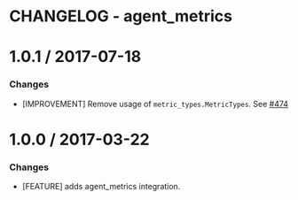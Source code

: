 # CHANGELOG - agent_metrics

1.0.1 / 2017-07-18
==================

### Changes

* [IMPROVEMENT] Remove usage of `metric_types.MetricTypes`. See [#474][]


1.0.0 / 2017-03-22
==================

### Changes

* [FEATURE] adds agent_metrics integration.

<!--- The following link definition list is generated by PimpMyChangelog --->
[#474]: https://github.com/DataDog/integrations-core/issues/474

